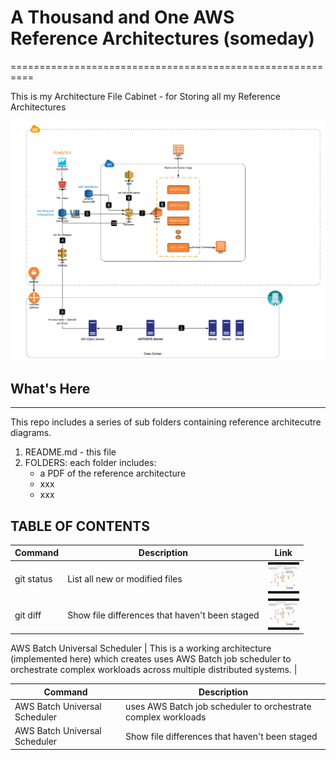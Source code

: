 # A Thousand and One AWS Reference Architectures (someday)
==========================================================

This is my Architecture File Cabinet - for Storing all my Reference Architectures

![Reference Architecture](https://github.com/rjgleave/aws-batch-api-submitter/blob/master/assets/trigger-batch-using-api-gateway.png)


## What's Here
-----------

This repo includes a series of sub folders containing reference architecutre diagrams.  

1. README.md - this file
2. FOLDERS: each folder includes:
    *   a PDF of the reference architecture
    *   xxx
    *   xxx 

## TABLE OF CONTENTS

| Command | Description | Link |
| --- | --- | --- |
| git status | List all new or modified files | ![aws-batch-universal-scheduler](https://github.com/rjgleave/1001-aws-reference-architectures/blob/master/aws-batch-universal-scheduler/AWS%20Batch%20-%20Universal%20Scheduler_tn.jpg)
| git diff | Show file differences that haven't been staged | ![aws-batch-universal-scheduler](https://github.com/rjgleave/1001-aws-reference-architectures/blob/master/aws-batch-universal-scheduler/AWS%20Batch%20-%20Universal%20Scheduler_tn.jpg)


AWS Batch Universal Scheduler  | This is a working architecture (implemented here) which creates uses AWS Batch job scheduler to orchestrate complex workloads across multiple distributed systems. |


| Command | Description |
| --- | --- |
| AWS Batch Universal Scheduler | uses AWS Batch job scheduler to orchestrate complex workloads |
| AWS Batch Universal Scheduler | Show file differences that haven't been staged |



    